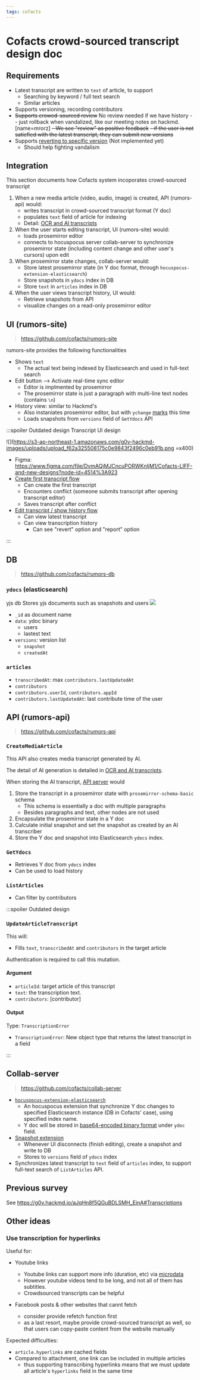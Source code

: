 ```yaml
---
tags: cofacts
---
```


# Cofacts crowd-sourced transcript design doc

## Requirements
- Latest transcript are written to `text` of article, to support
    - Searching by keyword / full text search
    - Similar articles
- Supports versioning, recording contributors
- ~~Supports crowed-sourced review~~ No review needed if we have history -- just rollback when vandalized, like our meeting notes on hackmd. [name=mrorz]
    ~~- We see "review" as positive feedback~~
    ~~- if the user is not satiefied with the latest transcript, they can submit new versions~~
- Supports [reverting to specific version](https://zh.wikipedia.org/zh-tw/Wikipedia:%E5%9B%9E%E9%80%80%E5%8A%9F%E8%83%BD) (Not implemented yet)
    - Should help fighting vandalism

## Integration

This section documents how Cofacts system incoporates crowd-sourced transcript

1. When a new media article (video, audio, image) is created, API (rumors-api) would:
    - writes transcript in crowd-sourced transcript format (Y doc)
    - populates `text` field of article for indexing
    - Detail: [OCR and AI transcripts](https://g0v.hackmd.io/wkx286lmTDaFUpgRhnUawQ)
2. When the user starts editing transcript, UI (rumors-site) would:
    - loads prosemirror editor
    - connects to hocuspocus server collab-server to synchronize prosemirror state (including content change and other user's cursors) upon edit
3. When prosemirror state changes, collab-server would:
    - Store latest prosemirror state (in Y doc format, through `hocuspocus-extension-elasticsearch`)
    - Store snapshots in `ydocs` index in DB
    - Store `text` in `articles` index in DB
4. When the user views transcript history, UI would:
    - Retrieve snapshots from API
    - visualize changes on a read-only prosemirror editor

## UI (rumors-site)

> https://github.com/cofacts/rumors-site

rumors-site provides the following functionalities

- Shows `text`
    - The actual text being indexed by Elasticsearch and used in full-text search
- Edit button --> Activate real-time sync editor
    - Editor is implmented by prosemirror
    - The prosemirror state is just a paragraph with multi-line text nodes (contains `\n`)
- History view: similar to Hackmd's
    - Also instaniates prosemirror editor, but with `ychange` [marks](https://prosemirror.net/docs/ref/version/0.11.0.html) this time
    - Loads snapshots from `versions` field of `GetYdocs` API

:::spoiler Outdated design
Transcript UI design

![](https://s3-ap-northeast-1.amazonaws.com/g0v-hackmd-images/uploads/upload_f62a325508175c0e9843f2496c0eb91b.png =x400)

- Figma: https://www.figma.com/file/DvmAQjMJCncuPORWKnljM1/Cofacts-LIFF-and-new-designs?node-id=4514%3A923
- [Create first transcript flow](https://www.figma.com/proto/DvmAQjMJCncuPORWKnljM1/Cofacts-LIFF-and-new-designs?page-id=4514%3A923&node-id=4514%3A1404&viewport=565%2C378%2C0.31&scaling=min-zoom&starting-point-node-id=4514%3A1404&show-proto-sidebar=1)
  - Can create the first transcript
  - Encounters conflict (someone submits transcript after opening transcript editor)
  - Saves transcript after conflict
- [Edit transcript / show history flow](https://www.figma.com/proto/DvmAQjMJCncuPORWKnljM1/Cofacts-LIFF-and-new-designs?page-id=4514%3A923&node-id=4514%3A924&viewport=692%2C464%2C0.31&scaling=min-zoom&starting-point-node-id=4514%3A924&show-proto-sidebar=1)
  - Can view latest transcript
  - Can view transcription history
    - Can see "revert" option and "report" option

:::
## DB

> https://github.com/cofacts/rumors-db

### `ydocs` (elasticsearch)
yjs db
Stores yjs documents such as snapshots and users
![](https://i.imgur.com/o1QVVsC.png)
- `_id` as document name
- `data`: ydoc binary
    - users
    - lastest text
- `versions`: version list
    - `snapshot`
    - `createdAt`

### `articles`
- `transcribedAt`: max `contributors.lastUpdatedAt`
- `contributors`
- `contributors.userId`, `contributors.appId`
- `contributors.lastUpdatedAt`: last contribute time of the user

## API (rumors-api)

> https://github.com/cofacts/rumors-api

### `CreateMediaArticle`

This API also creates media transcript generated by AI.

The detail of AI generation is detailed in [OCR and AI transcripts](/wkx286lmTDaFUpgRhnUawQ).

When storing the AI transcript, [API server](https://github.com/cofacts/rumors-api/blob/3a215c47079cbd88fff77d3e008d64a06a70430a/src/graphql/mutations/CreateMediaArticle.js#L176) would
1. Store the transcript in a prosemirror state with `prosemirror-schema-basic` schema
    - This schema is essentially a doc with multiple paragraphs
    - Besides paragraphs and text, other nodes are not used
2. Encapsulate the prosemirror state in a Y doc
3. Calculate initial snapshot and set the snapshot as created by an AI transcriber
4. Store the Y doc and snapshot into Elasticsearch `ydocs` index.

### `GetYdocs`

- Retrieves Y doc from `ydocs` index
- Can be used to load history

### `ListArticles`

- Can filter by contributors

:::spoiler Outdated design

### `UpdateArticleTranscript`

This will:
- Fills `text`, `transcribedAt` and `contributors` in the target article

Authentication is required to call this mutation.

#### Argument
- `articleId`: target article of this transcript
- `text`: the transcription text.
- `contributors`: [contributor]

#### Output

Type: `TranscriptionError`

- `TranscriptionError`: New object type that returns the latest transcript in a field

::: 

## Collab-server

> https://github.com/cofacts/collab-server

- [`hocuspocus-extension-elasticsearch`](https://github.com/cofacts/collab-server/tree/master/hocuspocus-extension-elasticsearch)
    - An hocuspocus extension that synchronize Y doc changes to specified Elasticsearch instance (DB in Cofacts' case), using specified index name.
    - Y doc will be stored in [base64-encoded binary format](https://www.elastic.co/guide/en/elasticsearch/reference/current/binary.html) under `ydoc` field.
- [Snapshot extension](https://github.com/cofacts/collab-server/blob/master/src/snapshot.ts)
    - Whenever UI disconnects (finish editing), create a snapshot and write to DB
    - Stores to `versions` field of `ydocs` index
- Synchronizes latest transcript to `text` field of `articles` index, to support full-text search of `ListArticles` API.

## Previous survey
See https://g0v.hackmd.io/aJqHn8f5QGuBDLSMH_EinA#Transcriptions


## Other ideas

### Use transcription for hyperlinks

Useful for:

- Youtube links
    - Youtube links can support more info (duration, etc) via [microdata](https://g0v.hackmd.io/aJqHn8f5QGuBDLSMH_EinA#schemaorg-microdata)
    - However youtube videos tend to be long, and not all of them has subtitles.
    - Crowdsourced transcripts can be helpful

- Facebook posts & other websites that cannt fetch
    - consider provide refetch function first
    - as a last resort, maybe provide crowd-sourced transcript as well, so that users can copy-paste content from the website manually

Expected difficulties:
- `article.hyperlinks` are cached fields
- Compared to attachment, one link can be included in multiple articles
    - thus supporting transcribing hyperlinks means that we must update all article's `hyperlinks` field in the same time
